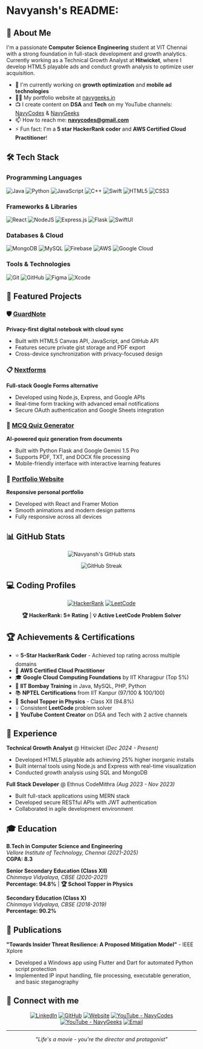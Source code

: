 # Navyansh's README: 

## 🚀 About Me

I'm a passionate **Computer Science Engineering** student at VIT Chennai with a strong foundation in full-stack development and growth analytics. Currently working as a Technical Growth Analyst at **Hitwicket**, where I develop HTML5 playable ads and conduct growth analysis to optimize user acquisition.

- 🔭 I'm currently working on **growth optimization** and **mobile ad technologies**
- 👨‍💻 My portfolio website at [navygeeks.in](https://navygeeks.in)
- 📺 I create content on **DSA** and **Tech** on my YouTube channels: [NavyCodes](https://youtube.com/@navycodes) & [NavyGeeks](https://youtube.com/@navygeeks)
- 📫 How to reach me: **navycodes@gmail.com**
- ⚡ Fun fact: I'm a **5 star HackerRank coder** and **AWS Certified Cloud Practitioner**!

## 🛠️ Tech Stack

### Programming Languages
![Java](https://img.shields.io/badge/java-%23ED8B00.svg?style=for-the-badge&logo=openjdk&logoColor=white)
![Python](https://img.shields.io/badge/python-3670A0?style=for-the-badge&logo=python&logoColor=white)
![JavaScript](https://img.shields.io/badge/javascript-%23323330.svg?style=for-the-badge&logo=javascript&logoColor=%23F7DF1E)
![C++](https://img.shields.io/badge/c++-%2300599C.svg?style=for-the-badge&logo=c%2B%2B&logoColor=white)
![Swift](https://img.shields.io/badge/swift-F54A2A?style=for-the-badge&logo=swift&logoColor=white)
![HTML5](https://img.shields.io/badge/html5-%23E34F26.svg?style=for-the-badge&logo=html5&logoColor=white)
![CSS3](https://img.shields.io/badge/css3-%231572B6.svg?style=for-the-badge&logo=css3&logoColor=white)

### Frameworks & Libraries
![React](https://img.shields.io/badge/react-%2320232a.svg?style=for-the-badge&logo=react&logoColor=%2361DAFB)
![NodeJS](https://img.shields.io/badge/node.js-6DA55F?style=for-the-badge&logo=node.js&logoColor=white)
![Express.js](https://img.shields.io/badge/express.js-%23404d59.svg?style=for-the-badge&logo=express&logoColor=%2361DAFB)
![Flask](https://img.shields.io/badge/flask-%23000.svg?style=for-the-badge&logo=flask&logoColor=white)
![SwiftUI](https://img.shields.io/badge/SwiftUI-0D96F6?style=for-the-badge&logo=swift&logoColor=white)

### Databases & Cloud
![MongoDB](https://img.shields.io/badge/MongoDB-%234ea94b.svg?style=for-the-badge&logo=mongodb&logoColor=white)
![MySQL](https://img.shields.io/badge/mysql-%2300f.svg?style=for-the-badge&logo=mysql&logoColor=white)
![Firebase](https://img.shields.io/badge/firebase-%23039BE5.svg?style=for-the-badge&logo=firebase)
![AWS](https://img.shields.io/badge/AWS-%23FF9900.svg?style=for-the-badge&logo=amazon-aws&logoColor=white)
![Google Cloud](https://img.shields.io/badge/GoogleCloud-%234285F4.svg?style=for-the-badge&logo=google-cloud&logoColor=white)

### Tools & Technologies
![Git](https://img.shields.io/badge/git-%23F05033.svg?style=for-the-badge&logo=git&logoColor=white)
![GitHub](https://img.shields.io/badge/github-%23121011.svg?style=for-the-badge&logo=github&logoColor=white)
![Figma](https://img.shields.io/badge/figma-%23F24E1E.svg?style=for-the-badge&logo=figma&logoColor=white)
![Xcode](https://img.shields.io/badge/Xcode-007ACC?style=for-the-badge&logo=Xcode&logoColor=white)

## 🌟 Featured Projects

### 🛡️ [GuardNote](https://github.com/navyansh1/guardnote)
**Privacy-first digital notebook with cloud sync**
- Built with HTML5 Canvas API, JavaScript, and GitHub API
- Features secure private gist storage and PDF export
- Cross-device synchronization with privacy-focused design

### 📋 [Nextforms](https://github.com/navyansh1/nextforms)
**Full-stack Google Forms alternative**
- Developed using Node.js, Express, and Google APIs
- Real-time form tracking with advanced email notifications
- Secure OAuth authentication and Google Sheets integration

### 🧠 [MCQ Quiz Generator](https://github.com/navyansh1/mcq-generator)
**AI-powered quiz generation from documents**
- Built with Python Flask and Google Gemini 1.5 Pro
- Supports PDF, TXT, and DOCX file processing
- Mobile-friendly interface with interactive learning features

### 💼 [Portfolio Website](https://navygeeks.in)
**Responsive personal portfolio**
- Developed with React and Framer Motion
- Smooth animations and modern design patterns
- Fully responsive across all devices

## 📊 GitHub Stats

<div align="center">
  
![Navyansh's GitHub stats](https://github-readme-stats.vercel.app/api?username=navyansh1&show_icons=true&theme=radical)

![GitHub Streak](https://github-readme-streak-stats.herokuapp.com/?user=navyansh1&theme=radical)

</div>

## 💻 Coding Profiles

<div align="center">

[![HackerRank](https://img.shields.io/badge/-Hackerrank-2EC866?style=for-the-badge&logo=HackerRank&logoColor=white)](https://www.hackerrank.com/profile/navycodes)
[![LeetCode](https://img.shields.io/badge/LeetCode-000000?style=for-the-badge&logo=LeetCode&logoColor=#d16c06)](https://leetcode.com/navyansh1)

**🏆 HackerRank: 5⭐ Rating** | **💡 Active LeetCode Problem Solver**

</div>

## 🏆 Achievements & Certifications

- ⭐ **5-Star HackerRank Coder** - Achieved top rating across multiple domains
- 🏅 **AWS Certified Cloud Practitioner**
- 🎓 **Google Cloud Computing Foundations** by IIT Kharagpur (Top 5%)
- 🐍 **IIT Bombay Training** in Java, MySQL, PHP, Python
- 📚 **NPTEL Certifications** from IIT Kanpur (97/100 & 100/100)
- 🏫 **School Topper in Physics** - Class XII (94.8%)
- 💡 Consistent **LeetCode** problem solver
- 🎥 **YouTube Content Creator** on DSA and Tech with 2 active channels

## 💼 Experience

**Technical Growth Analyst** @ Hitwicket *(Dec 2024 - Present)*
- Developed HTML5 playable ads achieving 25% higher inorganic installs
- Built internal tools using Node.js and Express with real-time visualization
- Conducted growth analysis using SQL and MongoDB

**Full Stack Developer** @ Ethnus CodeMithra *(Aug 2023 - Nov 2023)*
- Built full-stack applications using MERN stack
- Developed secure RESTful APIs with JWT authentication
- Collaborated in agile development environment

## 🎓 Education

**B.Tech in Computer Science and Engineering**  
*Vellore Institute of Technology, Chennai (2021-2025)*  
**CGPA: 8.3**

**Senior Secondary Education (Class XII)**  
*Chinmaya Vidyalaya, CBSE (2020-2021)*  
**Percentage: 94.8%** | **🏆 School Topper in Physics**

**Secondary Education (Class X)**  
*Chinmaya Vidyalaya, CBSE (2018-2019)*  
**Percentage: 90.2%**

## 📝 Publications

**"Towards Insider Threat Resilience: A Proposed Mitigation Model"** - IEEE Xplore
- Developed a Windows app using Flutter and Dart for automated Python script protection
- Implemented IP input handling, file processing, executable generation, and basic steganography

## 🤝 Connect with me

<div align="center">

[![LinkedIn](https://img.shields.io/badge/LinkedIn-%230077B5.svg?style=for-the-badge&logo=linkedin&logoColor=white)](https://linkedin.com/in/navyansh)
[![GitHub](https://img.shields.io/badge/github-%23121011.svg?style=for-the-badge&logo=github&logoColor=white)](https://github.com/navyansh1)
[![Website](https://img.shields.io/badge/website-000000?style=for-the-badge&logo=About.me&logoColor=white)](https://navygeeks.in)
[![YouTube - NavyCodes](https://img.shields.io/badge/NavyCodes-%23FF0000.svg?style=for-the-badge&logo=YouTube&logoColor=white)](https://youtube.com/@navycodes)
[![YouTube - NavyGeeks](https://img.shields.io/badge/NavyGeeks-%23FF0000.svg?style=for-the-badge&logo=YouTube&logoColor=white)](https://youtube.com/@navygeeks)
[![Email](https://img.shields.io/badge/Gmail-D14836?style=for-the-badge&logo=gmail&logoColor=white)](mailto:navycodes@gmail.com)

</div>

---

<div align="center">
  
*"Life's a movie - you're the director and protagonist"*

</div>
